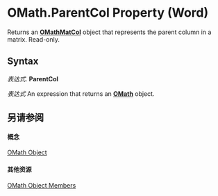 
# OMath.ParentCol Property (Word)

Returns an  **[OMathMatCol](5ba2c52f-d190-0b0e-41e7-3e20a52ac77e.md)** object that represents the parent column in a matrix. Read-only.


## Syntax

 _表达式_. **ParentCol**

 _表达式_ An expression that returns an **[OMath](82f2f81b-e2d5-140f-bdcc-8b52b821b24d.md)** object.


## 另请参阅


#### 概念


[OMath Object](82f2f81b-e2d5-140f-bdcc-8b52b821b24d.md)
#### 其他资源


[OMath Object Members](http://msdn.microsoft.com/library/872dedbb-2e2f-ef9d-2491-bfcaa7671538%28Office.15%29.aspx)